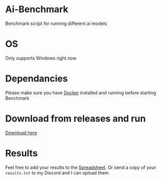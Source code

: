 # Ai-Benchmark
Benchmark script for running different ai models

# OS
Only supports Windows right now

# Dependancies
Please make sure you have [Docker](https://www.docker.com/) installed and running before starting Benchmark

# Download from releases and run
[Download here](https://github.com/Titan-Node/ai-benchmark/releases)

# Results
Feel free to add your results to the [Spreadsheet](https://docs.google.com/spreadsheets/d/1G3oH3fR3L9rc6qMFmQ8aOosyeELkJKJN0Aw1Bl_Xsi4/edit#gid=0).
Or send a copy of your `results.txt` to my Discord and I can upload them.
